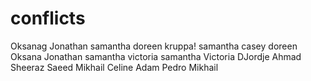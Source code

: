 # conflicts
Oksanag
Jonathan
samantha 
doreen kruppa!
samantha casey
doreen
Oksana
Jonathan
samantha
victoria
samantha
Victoria
DJordje 
Ahmad Sheeraz Saeed
Mikhail
Celine Adam
Pedro
Mikhail

